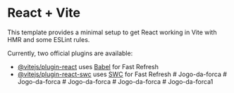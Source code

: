 # React + Vite

This template provides a minimal setup to get React working in Vite with HMR and some ESLint rules.

Currently, two official plugins are available:

- [@vitejs/plugin-react](https://github.com/vitejs/vite-plugin-react/blob/main/packages/plugin-react/README.md) uses [Babel](https://babeljs.io/) for Fast Refresh
- [@vitejs/plugin-react-swc](https://github.com/vitejs/vite-plugin-react-swc) uses [SWC](https://swc.rs/) for Fast Refresh
#   J o g o - d a - f o r c a  
 #   J o g o - d a - f o r c a  
 #   J o g o - d a - f o r c a  
 #   J o g o - d a - f o r c a  
 #   J o g o - d a - f o r c a 1  
 